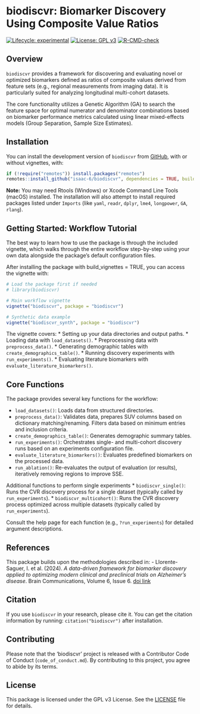 
# biodiscvr: Biomarker Discovery Using Composite Value Ratios

<!-- badges: start -->

[![Lifecycle:
experimental](https://img.shields.io/badge/lifecycle-experimental-orange.svg)](https://lifecycle.r-lib.org/articles/stages.html#experimental)
[![License: GPL
v3](https://img.shields.io/badge/License-GPLv3-blue.svg)](https://www.gnu.org/licenses/gpl-3.0)
[![R-CMD-check](https://github.com/isaac-6/biodiscvr/actions/workflows/R-CMD-check.yaml/badge.svg)](https://github.com/isaac-6/biodiscvr/actions/workflows/R-CMD-check.yaml)
<!-- badges: end -->

## Overview

`biodiscvr` provides a framework for discovering and evaluating novel or
optimized biomarkers defined as ratios of composite values derived from
feature sets (e.g., regional measurements from imaging data). It is
particularly suited for analyzing longitudinal multi-cohort datasets.

The core functionality utilizes a Genetic Algorithm (GA) to search the
feature space for optimal numerator and denominator combinations based
on biomarker performance metrics calculated using linear mixed-effects
models (Group Separation, Sample Size Estimates).

## Installation

You can install the development version of `biodiscvr` from
[GitHub](https://github.com/isaac-6/biodiscvr), with or without
vignettes, with:

``` r
if (!require("remotes")) install.packages("remotes")
remotes::install_github("isaac-6/biodiscvr", dependencies = TRUE, build_vignettes = FALSE)
```

**Note:** You may need Rtools (Windows) or Xcode Command Line Tools
(macOS) installed. The installation will also attempt to install
required packages listed under `Imports` (like `yaml`, `readr`, `dplyr`,
`lme4`, `longpower`, `GA`, `rlang`).

## Getting Started: Workflow Tutorial

The best way to learn how to use the package is through the included
vignette, which walks through the entire workflow step-by-step using
your own data alongside the package’s default configuration files.

After installing the package with build_vignettes = TRUE, you can access
the vignette with:

``` r
# Load the package first if needed
# library(biodiscvr)

# Main workflow vignette
vignette("biodiscvr", package = "biodiscvr")

# Synthetic data example
vignette("biodiscvr_synth", package = "biodiscvr")
```

The vignette covers: \* Setting up your data directories and output
paths. \* Loading data with `load_datasets()`. \* Preprocessing data
with `preprocess_data()`. \* Generating demographic tables with
`create_demographics_table()`. \* Running discovery experiments with
`run_experiments()`. \* Evaluating literature biomarkers with
`evaluate_literature_biomarkers()`.

## Core Functions

The package provides several key functions for the workflow:

- `load_datasets()`: Loads data from structured directories.
- `preprocess_data()`: Validates data, prepares SUV columns based on
  dictionary matching/renaming. Filters data based on minimum entries
  and inclusion criteria.
- `create_demographics_table()`: Generates demographic summary tables.
- `run_experiments()`: Orchestrates single- and multi-cohort discovery
  runs based on an experiments configuration file.
- `evaluate_literature_biomarkers()`: Evaluates predefined biomarkers on
  the processed data.
- `run_ablation()`: Re-evaluates the output of evaluation (or results),
  iteratively removing regions to improve SSE.

Additional functions to perform single experiments \*
`biodiscvr_single()`: Runs the CVR discovery process for a single
dataset (typically called by `run_experiments`). \*
`biodiscvr_multicohort()`: Runs the CVR discovery process optimized
across multiple datasets (typically called by `run_experiments`).

Consult the help page for each function (e.g., `?run_experiments`) for
detailed argument descriptions.

## References

This package builds upon the methodologies described in: -
Llorente-Saguer, I. et al. (2024). *A data-driven framework for
biomarker discovery applied to optimizing modern clinical and
preclinical trials on Alzheimer’s disease*. Brain Communications, Volume
6, Issue 6. [doi link](https://doi.org/10.1093/braincomms/fcae438)

## Citation

If you use `biodiscvr` in your research, please cite it. You can get the
citation information by running: `citation("biodiscvr")` after
installation.

## Contributing

Please note that the ‘biodiscvr’ project is released with a Contributor
Code of Conduct (`code_of_conduct.md`). By contributing to this project,
you agree to abide by its terms.

## License

This package is licensed under the GPL v3 License. See the
[LICENSE](LICENSE.md) file for details.
